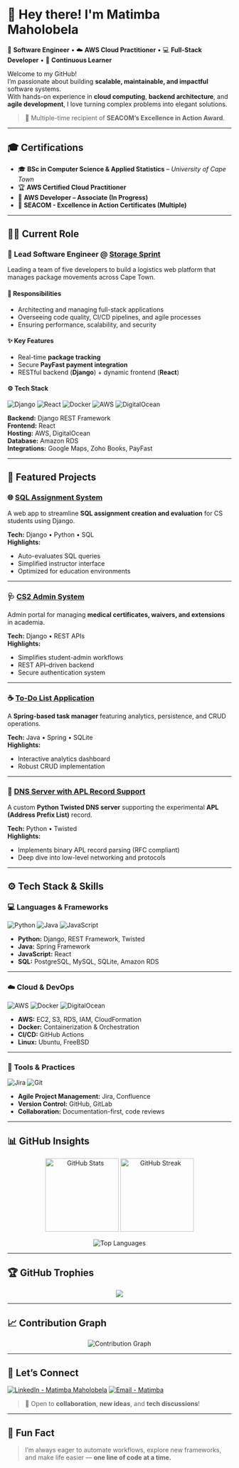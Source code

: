 # 👋 Hey there! I'm **Matimba Maholobela**

🔧 **Software Engineer** • ☁️ **AWS Cloud Practitioner** • 💻 **Full-Stack Developer** • 🚀 **Continuous Learner**

Welcome to my GitHub!  
I’m passionate about building **scalable, maintainable, and impactful** software systems.  
With hands-on experience in **cloud computing**, **backend architecture**, and **agile development**, I love turning complex problems into elegant solutions.

> 🏅 Multiple-time recipient of **SEACOM’s Excellence in Action Award**.

---

## 🎓 **Certifications**

- 🎓 **BSc in Computer Science & Applied Statistics** – *University of Cape Town*  
- 🏆 **AWS Certified Cloud Practitioner**  
- 🚀 **AWS Developer – Associate (In Progress)**  
- 💼 **SEACOM - Excellence in Action Certificates (Multiple)**  

---

## 👨‍💼 **Current Role**

### 🏢 Lead Software Engineer @ [Storage Sprint](https://www.storagesprint.co.za)
Leading a team of five developers to build a logistics web platform that manages package movements across Cape Town.

#### 🧠 **Responsibilities**
- Architecting and managing full-stack applications  
- Overseeing code quality, CI/CD pipelines, and agile processes  
- Ensuring performance, scalability, and security  

#### ✨ **Key Features**
- Real-time **package tracking**  
- Secure **PayFast payment integration**  
- RESTful backend (**Django**) + dynamic frontend (**React**)  

#### ⚙️ **Tech Stack**
![Django](https://img.shields.io/badge/Django-092E20?style=for-the-badge&logo=django&logoColor=white)
![React](https://img.shields.io/badge/React-20232A?style=for-the-badge&logo=react&logoColor=61DAFB)
![Docker](https://img.shields.io/badge/Docker-2496ED?style=for-the-badge&logo=docker&logoColor=white)
![AWS](https://img.shields.io/badge/AWS-232F3E?style=for-the-badge&logo=amazon-aws&logoColor=white)
![DigitalOcean](https://img.shields.io/badge/DigitalOcean-0080FF?style=for-the-badge&logo=digitalocean&logoColor=white)

**Backend:** Django REST Framework  
**Frontend:** React  
**Hosting:** AWS, DigitalOcean  
**Database:** Amazon RDS  
**Integrations:** Google Maps, Zoho Books, PayFast  

---

## 🚀 **Featured Projects**

### 🌐 [SQL Assignment System](https://github.com/MatimbaMaholobela/sqltest-system)
A web app to streamline **SQL assignment creation and evaluation** for CS students using Django.

**Tech:** Django • Python • SQL  
**Highlights:**
- Auto-evaluates SQL queries  
- Simplified instructor interface  
- Optimized for education environments  

---

### 🩺 [CS2 Admin System](https://github.com/MatimbaMaholobela/cs2-admin-system)
Admin portal for managing **medical certificates, waivers, and extensions** in academia.

**Tech:** Django • REST APIs  
**Highlights:**
- Simplifies student-admin workflows  
- REST API–driven backend  
- Secure authentication system  

---

### ☕ [To-Do List Application](https://github.com/MatimbaMaholobela/to-do-list-app)
A **Spring-based task manager** featuring analytics, persistence, and CRUD operations.

**Tech:** Java • Spring • SQLite  
**Highlights:**
- Interactive analytics dashboard  
- Robust CRUD implementation  

---

### 🧩 [DNS Server with APL Record Support](https://github.com/MatimbaMaholobela/DNS-Server-APL-Record)
A custom **Python Twisted DNS server** supporting the experimental **APL (Address Prefix List)** record.

**Tech:** Python • Twisted  
**Highlights:**
- Implements binary APL record parsing (RFC compliant)  
- Deep dive into low-level networking and protocols  

---

## ⚙️ **Tech Stack & Skills**

### 💻 **Languages & Frameworks**
![Python](https://img.shields.io/badge/Python-3776AB?style=for-the-badge&logo=python&logoColor=white)
![Java](https://img.shields.io/badge/Java-ED8B00?style=for-the-badge&logo=java&logoColor=white)
![JavaScript](https://img.shields.io/badge/JavaScript-F7DF1E?style=for-the-badge&logo=javascript&logoColor=black)

- **Python:** Django, REST Framework, Twisted  
- **Java:** Spring Framework  
- **JavaScript:** React  
- **SQL:** PostgreSQL, MySQL, SQLite, Amazon RDS  

---

### ☁️ **Cloud & DevOps**
![AWS](https://img.shields.io/badge/AWS-232F3E?style=for-the-badge&logo=amazon-aws&logoColor=white)
![Docker](https://img.shields.io/badge/Docker-2496ED?style=for-the-badge&logo=docker&logoColor=white)
![DigitalOcean](https://img.shields.io/badge/DigitalOcean-0080FF?style=for-the-badge&logo=digitalocean&logoColor=white)

- **AWS:** EC2, S3, RDS, IAM, CloudFormation  
- **Docker:** Containerization & Orchestration  
- **CI/CD:** GitHub Actions  
- **Linux:** Ubuntu, FreeBSD  

---

### 🧰 **Tools & Practices**
![Jira](https://img.shields.io/badge/Jira-0052CC?style=for-the-badge&logo=jira&logoColor=white)
![Git](https://img.shields.io/badge/Git-F05032?style=for-the-badge&logo=git&logoColor=white)

- **Agile Project Management:** Jira, Confluence  
- **Version Control:** GitHub, GitLab  
- **Collaboration:** Documentation-first, code reviews  

---

## 📊 **GitHub Insights**

<p align="center">
  <img src="https://github-readme-stats.vercel.app/api?username=MatimbaMaholobela&show_icons=true&theme=tokyonight" alt="GitHub Stats" height="165" />
  <img src="https://github-readme-streak-stats.herokuapp.com/?user=MatimbaMaholobela&theme=tokyonight" alt="GitHub Streak" height="165" />
</p>

<p align="center">
  <img src="https://github-readme-stats.vercel.app/api/top-langs/?username=MatimbaMaholobela&layout=compact&theme=tokyonight" alt="Top Languages" />
</p>

---

## 🏆 **GitHub Trophies**
<p align="center">
  <img src="https://github-profile-trophy.vercel.app/?username=MatimbaMaholobela&theme=tokyonight&no-frame=true&no-bg=true" />
</p>

---

## 📈 **Contribution Graph**
<p align="center">
  <img src="https://github-readme-activity-graph.vercel.app/graph?username=MatimbaMaholobela&theme=tokyo-night" alt="Contribution Graph" />
</p>

---

## 🤝 **Let’s Connect**

[![LinkedIn - Matimba Maholobela](https://img.shields.io/badge/LinkedIn-MatimbaMaholobela-blue?style=for-the-badge&logo=linkedin)](https://linkedin.com/in/matimbamaholobela)
[![Email - Matimba](https://img.shields.io/badge/Email-matimba.maholobela%40icloud.com-red?style=for-the-badge&logo=gmail&logoColor=white)](mailto:matimba.maholobela@icloud.com)

> 💬 Open to **collaboration**, **new ideas**, and **tech discussions**!

---

## 🎯 **Fun Fact**
> I’m always eager to automate workflows, explore new frameworks, and make life easier — **one line of code at a time.**

